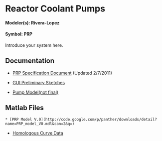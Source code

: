 # Reactor Coolant Pumps #
#### Modeler(s): Rivera-Lopez ####
#### Symbol: PRP ####

Introduce your system here.




## Documentation ##
  * [PRP Specification Document](http://code.google.com/p/panther/downloads/detail?name=Reactor%20Coolant%20Pumps_Scope.pptx&can=2&q=) (Updated 2/7/2011)

  * [GUI Preliminary Sketches](http://code.google.com/p/panther/downloads/detail?name=GUI%20Preliminary%20Sketches.pptx&can=2&q=)

  * [Pump Model(not final)](http://code.google.com/p/panther/downloads/detail?name=Pump_Model.mdl&can=2&q=)
## Matlab Files ##
    * [PRP Model V.0](http://code.google.com/p/panther/downloads/detail?name=PRP_model_V0.mdl&can=2&q=)

  * [Homologous Curve Data](http://code.google.com/p/panther/downloads/detail?name=Homologous_Curves.m&can=2&q=)

